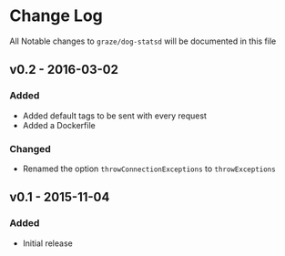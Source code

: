 # Change Log

All Notable changes to `graze/dog-statsd` will be documented in this file

## v0.2 - 2016-03-02

### Added
- Added default tags to be sent with every request
- Added a Dockerfile

### Changed
- Renamed the option `throwConnectionExceptions` to `throwExceptions`

## v0.1 - 2015-11-04

### Added
- Initial release
